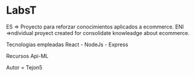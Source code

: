 # LabsT
ES => Proyecto para reforzar conocimientos aplicados a ecommerce. 
ENI =>ndividual proyect created for consolidate knowleadge about ecommerce.

Tecnologias empleadas
React - NodeJs - Express

Recursos
Api-ML

Autor = Tejon5
